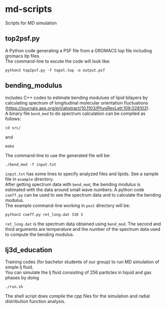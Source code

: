 # md-scripts
Scripts for MD simulation

## top2psf.py  
A Python code generating a PSF file from a GROMACS top file including gromacs itp files.  
The command-line to excute the code will look like:  

    python3 top2psf.py -f topol.top -o output.psf

## bending_modulus
includes C++ codes to estimate bending modulues of lipid bilayers by calculating spectrum of longitudinal molecular
orientation fluctuations (https://journals.aps.org/prl/abstract/10.1103/PhysRevLett.109.028102).  
A binary file `bend_mod` to do spectrum calculation can be compiled as follows:   

    cd src/

and  

    make

The command-line to use the generated file will be:

    ./bend_mod -f input.txt

`input.txt` has some lines to specify analyzed files and lipids. See a sample file in `example` directory.  
After getting spectrum data with `bend_mod`, the bending modulus is estimated with the data around small wave numbers. 
A python code `coeff.py` can be used to see the spectrum data and to calculate the bending modulus.  
The example command-line working in `post` directory will be:  

    python3 coeff.py ret_long.dat 310 3

`ret_long.dat` is the spectrum data obtained using `bend_mod`. The second and third arguments are temperature 
and the number of the spectrum data used to compute the bending modulus.

## lj3d_education  
Training codes (for bachelor students of our group) to run MD simulation of simple lj fluid.  
You can simulate the lj fluid consisting of 256 particles in liquid and gas phases by doing    

    ./run.sh

The shell script does compile the cpp files for the simulation and radial distribution function analysis.  
